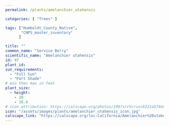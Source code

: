 ```yaml
---
permalink: /plants/amelanchier_utahensis

categories: [ "Trees" ]

tags: ["Humboldt_County_Native",
       "CNPS_master_inventory"
      ]

title: ""
common_name: "Service Berry"
scientific_name: "Amelanchier utahensis"
id: 97
plant_id: 
sun_requirements:
  - "Full Sun"
  - "Part Shade"
# min then max in feet
plant_size:
  - height: 
    - 10
    - 16.4
# icon attribution: https://calscape.org/photos/199?srchcr=sc6221a574e9aac 
icon: "/assets/images/plants/amelanchier_utahensis_icon.jpg" 
calscape_link: "https://calscape.org/loc-California/Amelanchier%20utahensis%20(Service%20Berry)" 
---
```





